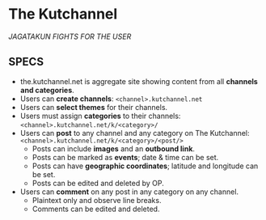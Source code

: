 The Kutchannel
==============

*JAGATAKUN FIGHTS FOR THE USER*

SPECS
-----------------------------
- the.kutchannel.net is aggregate site showing content from all **channels and categories**.
- Users can **create channels**: `<channel>.kutchannel.net`
- Users can **select themes** for their channels.
- Users must assign **categories** to their channels: `<channel>.kutchannel.net/k/<category>/`
- Users can **post** to any channel and any category on The Kutchannel: `<channel>.kutchannel.net/k/<category>/<post/>`
    - Posts can include **images** and an **outbound link**.
    - Posts can be marked as **events**; date & time can be set.
    - Posts can have **geographic coordinates**; latitude and longitude can be set.
    - Posts can be edited and deleted by OP.
- Users can **comment** on any post in any category on any channel.
    - Plaintext only and observe line breaks.
    - Comments can be edited and deleted.